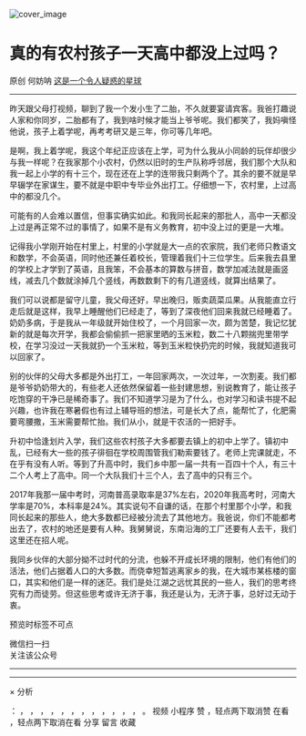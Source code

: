 ![cover_image](https://mmbiz.qpic.cn/mmbiz_jpg/OJNrVQetduqfKqM04cLywXqCaSibacvYayncumMUyC8e0siaMV9oa5r2wy8yznzJyEn4UE2pgE4ARnNEIkwVcoCw/0?wx_fmt=jpeg)

#  真的有农村孩子一天高中都没上过吗？

原创  何妨呐  [ 这是一个令人疑惑的星球 ](javascript:void\(0\);)

__ _ _ _ _

昨天跟父母打视频，聊到了我一个发小生了二胎，不久就要宴请宾客。我爸打趣说人家和你同岁，二胎都有了，我到啥时候才能当上爷爷呢。我们都笑了，我妈嗔怪他说，孩子上着学呢，再考考研又是三年，你可等几年吧。

是啊，我上着学呢，我这个年纪正应该在上学，可为什么我从小同龄的玩伴却很少与我一样呢？在我家那个小农村，仍然以旧时的生产队称呼邻居，我们那个大队和我一起上小学的有十三个，现在还在上学的连带我只剩两个了。其余的要不就是早早辍学在家谋生，要不就是中职中专毕业外出打工。仔细想一下，农村里，上过高中的都没几个。

可能有的人会难以置信，但事实确实如此。和我同长起来的那批人，高中一天都没上过是再正常不过的事情了，如果不是有义务教育，初中没上过的更是一大堆。

记得我小学刚开始在村里上，村里的小学就是大一点的农家院，我们老师只教语文和数学，不会英语，同时他还兼任着校长，管理着我们十三位学生。后来我去县里的学校上才学到了英语，且我笨，不会基本的算数与拼音，数学加减法就是画竖线，减去几个数就涂掉几个竖线，再数数剩下的有几道竖线，就算出结果了。

我们可以说都是留守儿童，我父母还好，早出晚归，贩卖蔬菜瓜果。从我能直立行走后就是这样，我早上睡醒他们已经走了，等到了深夜他们回来我就已经睡着了。奶奶多病，于是我从一年级就开始住校了，一个月回家一次，颇为苦楚，我记忆犹新的就是每次开学，我都会偷偷抓一把家里晒的玉米粒，数二十八颗揣兜里带学校，在学习没过一天我就扔一个玉米粒，等到玉米粒快扔完的时候，我就知道我可以回家了。

别的伙伴的父母大多都是外出打工，一年回家两次，一次过年，一次割麦。我们都是爷爷奶奶带大的，有些老人还依然保留着一些封建思想，别说教育了，能让孩子吃饱穿的干净已是稀奇事了。我们不知道学习是为了什么，也对学习和读书提不起兴趣，也许我在寒暑假也有过上辅导班的想法，可是长大了点，能帮忙了，化肥需要弯腰撒，玉米需要帮忙抬。我们从小，就是干农活的一把好手。

升初中恰逢划片入学，我们这些农村孩子大多都要去镇上的初中上学了。镇初中乱，已经有大一些的孩子徘徊在学校周围管我们勒索要钱了。老师上完课就走，不在乎有没有人听。等到了升高中时，我们乡中那一届一共有一百四十个人，有三十二个人考上了高中。同一个大队我们十三个人，去了高中的只有三个。

2017年我那一届中考时，河南普高录取率是37%左右，2020年我高考时，河南大学率是70%，本科率是24%。其实说句不自谦的话，在那个村里那个小学，和我同长起来的那些人，绝大多数都已经被分流去了其他地方。我爸说，你们不能都考出去了，农村的地还是要有人种。我舅舅说，东南沿海的工厂还要有人去干，我们这里还在招人呢。

我同乡伙伴的大部分拗不过时代的分流，也躲不开成长环境的限制，他们有他们的活法，他们占据着人口的大多数。而侥幸短暂逃离家乡的我，在大城市某栋楼的窗口，其实和他们是一样的迷茫。我们是处江湖之远忧其民的一些人，我们的思考终究有力而徒劳。但这些思考或许无济于事，我还是认为，无济于事，总好过无动于衷。

  

预览时标签不可点

微信扫一扫  
关注该公众号





****



****



×  分析

：  ，  ，  ，  ，  ，  ，  ，  ，  ，  ，  ，  ，  。  视频  小程序  赞  ，轻点两下取消赞  在看  ，轻点两下取消在看
分享  留言  收藏


